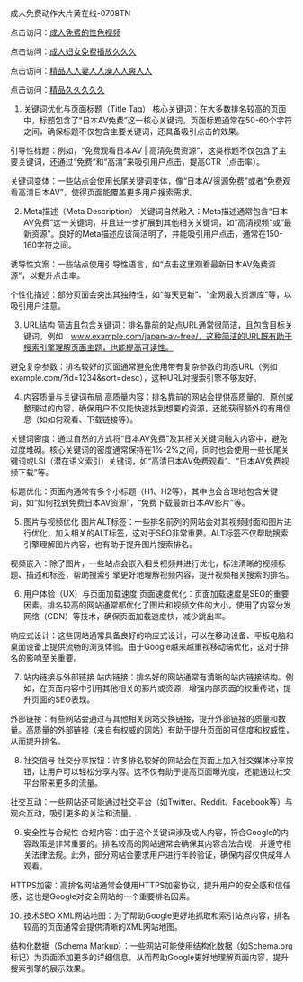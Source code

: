 成人免费动作大片黄在线-0708TN

点击访问：<a href="https://heiliao2dmwwy.pages.dev">成人免费的性色视频</a>

点击访问：<a href="https://heiliaoll4qsx.pages.dev">成人妇女免费播放久久久</a>

点击访问：<a href="https://heiliaoxwd5i8.pages.dev">精品人人妻人人澡人人爽人人</a>

点击访问：<a href="https://heiliaowt0d7p.pages.dev">精品久久久久久</a>

1. 关键词优化与页面标题（Title Tag）
核心关键词：在大多数排名较高的页面中，标题包含了“日本AV免费”这一核心关键词。页面标题通常在50-60个字符之间，确保标题不仅包含主要关键词，还具备吸引点击的效果。

引导性标题：例如，“免费观看日本AV | 高清免费资源”，这类标题不仅包含了主要关键词，还通过“免费”和“高清”来吸引用户点击，提高CTR（点击率）。

关键词变体：一些站点会使用长尾关键词变体，像“日本AV资源免费”或者“免费观看高清日本AV”，使得页面能覆盖更多用户搜索需求。

2. Meta描述（Meta Description）
关键词自然融入：Meta描述通常包含“日本AV免费”这一关键词，并且进一步扩展到其他相关关键词，如“高清视频”或“最新资源”。良好的Meta描述应该简洁明了，并能吸引用户点击，通常在150-160字符之间。

诱导性文案：一些站点使用引导性语言，如“点击这里观看最新日本AV免费资源”，以提升点击率。

个性化描述：部分页面会突出其独特性，如“每天更新”、“全网最大资源库”等，以吸引用户注意。

3. URL结构
简洁且包含关键词：排名靠前的站点URL通常很简洁，且包含目标关键词。例如：www.example.com/japan-av-free/，这种简洁的URL既有助于搜索引擎理解页面主题，也能提高可读性。

避免复杂参数：排名较好的页面通常避免使用带有复杂参数的动态URL（例如example.com/?id=1234&sort=desc），这种URL对搜索引擎不够友好。

4. 内容质量与关键词布局
高质量内容：排名靠前的网站会提供高质量的、原创或整理过的内容，确保用户不仅能快速找到想要的资源，还能获得额外的有用信息（如如何观看、下载链接等）。

关键词密度：通过自然的方式将“日本AV免费”及其相关关键词融入内容中，避免过度堆砌。核心关键词的密度通常保持在1%-2%之间，同时也会使用一些长尾关键词或LSI（潜在语义索引）关键词，如“高清日本AV免费观看”、“日本AV免费视频下载”等。

标题优化：页面内通常有多个小标题（H1、H2等），其中也会合理地包含关键词，如“如何找到免费日本AV资源”，“免费下载最新日本AV影片”等。

5. 图片与视频优化
图片ALT标签：一些排名前列的网站会对其视频封面和图片进行优化，加入相关的ALT标签，这对于SEO非常重要。ALT标签不仅帮助搜索引擎理解图片内容，也有助于提升图片搜索排名。

视频嵌入：除了图片，一些站点会嵌入相关视频并进行优化，标注清晰的视频标题、描述和标签，帮助搜索引擎更好地理解视频内容，提升视频相关搜索的排名。

6. 用户体验（UX）与页面加载速度
页面速度优化：页面加载速度是SEO的重要因素。排名较高的网站通常都优化了图片和视频文件的大小，使用了内容分发网络（CDN）等技术，确保页面加载速度快，减少跳出率。

响应式设计：这些网站通常具备良好的响应式设计，可以在移动设备、平板电脑和桌面设备上提供流畅的浏览体验。由于Google越来越重视移动端优化，这对于排名的影响至关重要。

7. 站内链接与外部链接
站内链接：排名好的网站通常有清晰的站内链接结构。例如，在页面内容中引用其他相关的影片或资源，增强内部页面的权重传递，提升页面的SEO表现。

外部链接：有些网站会通过与其他相关网站交换链接，提升外部链接的质量和数量。高质量的外部链接（来自有权威的网站）有助于提升页面的可信度和权威性，从而提升排名。

8. 社交信号
社交分享按钮：许多排名较好的网站会在页面上加入社交媒体分享按钮，让用户可以轻松分享内容。这不仅有助于提高页面曝光度，还能通过社交平台带来更多的流量。

社交互动：一些网站还可能通过社交平台（如Twitter、Reddit、Facebook等）与观众互动，吸引更多的关注和流量。

9. 安全性与合规性
合规内容：由于这个关键词涉及成人内容，符合Google的内容政策是非常重要的。排名较高的网站通常会确保其内容合法合规，并遵守相关法律法规。此外，部分网站会要求用户进行年龄验证，确保内容仅供成年人观看。

HTTPS加密：高排名网站通常会使用HTTPS加密协议，提升用户的安全感和信任感，这也是Google对安全网站的一个重要排名因素。

10. 技术SEO
XML网站地图：为了帮助Google更好地抓取和索引站点内容，排名较高的页面通常会提供清晰的XML网站地图。

结构化数据（Schema Markup）：一些网站可能使用结构化数据（如Schema.org标记）为页面添加更多的详细信息，从而帮助Google更好地理解页面内容，提升搜索引擎的展示效果。



<span style="display:none;">[Canonical link] ( ）</span>












